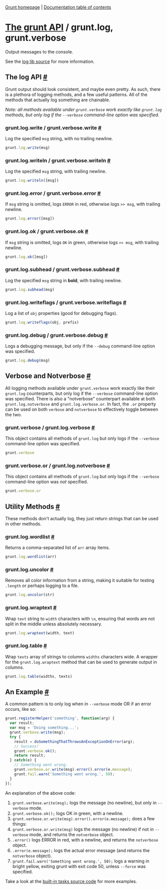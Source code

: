[Grunt homepage](https://github.com/cowboy/grunt) | [Documentation table of contents](toc.md)

# [The grunt API](api.md) / grunt.log, grunt.verbose

Output messages to the console.

See the [log lib source](../lib/grunt/log.js) for more information.

## The log API <a name="the-log-api" href="#the-log-api" title="Link to this section">#</a>
Grunt output should look consistent, and maybe even pretty. As such, there is a plethora of logging methods, and a few useful patterns. All of the methods that actually log something are chainable.

_Note: all methods available under `grunt.verbose` work exactly like `grunt.log` methods, but only log if the `--verbose` command-line option was specified._

### grunt.log.write / grunt.verbose.write <a name="grunt-log-write-grunt-verbose-write" href="#grunt-log-write-grunt-verbose-write" title="Link to this section">#</a>
Log the specified `msg` string, with no trailing newline.

```javascript
grunt.log.write(msg)
```

### grunt.log.writeln / grunt.verbose.writeln <a name="grunt-log-writeln-grunt-verbose-writeln" href="#grunt-log-writeln-grunt-verbose-writeln" title="Link to this section">#</a>
Log the specified `msg` string, with trailing newline.

```javascript
grunt.log.writeln([msg])
```

### grunt.log.error / grunt.verbose.error <a name="grunt-log-error-grunt-verbose-error" href="#grunt-log-error-grunt-verbose-error" title="Link to this section">#</a>
If `msg` string is omitted, logs `ERROR` in red, otherwise logs `>> msg`, with trailing newline.

```javascript
grunt.log.error([msg])
```

### grunt.log.ok / grunt.verbose.ok <a name="grunt-log-ok-grunt-verbose-ok" href="#grunt-log-ok-grunt-verbose-ok" title="Link to this section">#</a>
If `msg` string is omitted, logs `OK` in green, otherwise logs `>> msg`, with trailing newline.

```javascript
grunt.log.ok([msg])
```

### grunt.log.subhead / grunt.verbose.subhead <a name="grunt-log-subhead-grunt-verbose-subhead" href="#grunt-log-subhead-grunt-verbose-subhead" title="Link to this section">#</a>
Log the specified `msg` string in **bold**, with trailing newline.

```javascript
grunt.log.subhead(msg)
```

### grunt.log.writeflags / grunt.verbose.writeflags <a name="grunt-log-writeflags-grunt-verbose-writeflags" href="#grunt-log-writeflags-grunt-verbose-writeflags" title="Link to this section">#</a>
Log a list of `obj` properties (good for debugging flags).

```javascript
grunt.log.writeflags(obj, prefix)
```

### grunt.log.debug / grunt.verbose.debug <a name="grunt-log-debug-grunt-verbose-debug" href="#grunt-log-debug-grunt-verbose-debug" title="Link to this section">#</a>
Logs a debugging message, but only if the `--debug` command-line option was specified.

```javascript
grunt.log.debug(msg)
```

## Verbose and Notverbose <a name="verbose-and-notverbose" href="#verbose-and-notverbose" title="Link to this section">#</a>
All logging methods available under `grunt.verbose` work exactly like their `grunt.log` counterparts, but only log if the `--verbose` command-line option was specified. There is also a "notverbose" counterpart available at both `grunt.log.notverbose` and `grunt.log.verbose.or`. In fact, the `.or` property can be used on both `verbose` and `notverbose` to effectively toggle between the two.

### grunt.verbose / grunt.log.verbose <a name="grunt-verbose-grunt-log-verbose" href="#grunt-verbose-grunt-log-verbose" title="Link to this section">#</a>
This object contains all methods of `grunt.log` but only logs if the `--verbose` command-line option was specified.

```javascript
grunt.verbose
```

### grunt.verbose.or / grunt.log.notverbose <a name="grunt-verbose-or-grunt-log-notverbose" href="#grunt-verbose-or-grunt-log-notverbose" title="Link to this section">#</a>
This object contains all methods of `grunt.log` but only logs if the `--verbose` command-line option was _not_ specified.

```javascript
grunt.verbose.or
```

## Utility Methods <a name="utility-methods" href="#utility-methods" title="Link to this section">#</a>
These methods don't actually log, they just return strings that can be used in other methods.

### grunt.log.wordlist <a name="grunt-log-wordlist" href="#grunt-log-wordlist" title="Link to this section">#</a>
Returns a comma-separated list of `arr` array items.

```javascript
grunt.log.wordlist(arr)
```

### grunt.log.uncolor <a name="grunt-log-uncolor" href="#grunt-log-uncolor" title="Link to this section">#</a>
Removes all color information from a string, making it suitable for testing `.length` or perhaps logging to a file.

```javascript
grunt.log.uncolor(str)
```

### grunt.log.wraptext <a name="grunt-log-wraptext" href="#grunt-log-wraptext" title="Link to this section">#</a>
Wrap `text` string to `width` characters with `\n`, ensuring that words are not split in the middle unless absolutely necessary.

```javascript
grunt.log.wraptext(width, text)
```

### grunt.log.table <a name="grunt-log-table" href="#grunt-log-table" title="Link to this section">#</a>
Wrap `texts` array of strings to columns `widths` characters wide. A wrapper for the `grunt.log.wraptext` method that can be used to generate output in columns.

```javascript
grunt.log.table(widths, texts)
```


## An Example <a name="an-example" href="#an-example" title="Link to this section">#</a>

A common pattern is to only log when in `--verbose` mode OR if an error occurs, like so:

```javascript
grunt.registerHelper('something', function(arg) {
  var result;
  var msg = 'Doing something...';
  grunt.verbose.write(msg);
  try {
    result = doSomethingThatThrowsAnExceptionOnError(arg);
    // Success!
    grunt.verbose.ok();
    return result;
  } catch(e) {
    // Something went wrong.
    grunt.verbose.or.write(msg).error().error(e.message);
    grunt.fail.warn('Something went wrong.', 50);
  }
});
```

An explanation of the above code:

1. `grunt.verbose.write(msg);` logs the message (no newline), but only in `--verbose` mode.
2. `grunt.verbose.ok();` logs OK in green, with a newline.
3. `grunt.verbose.or.write(msg).error().error(e.message);` does a few things:
  1. `grunt.verbose.or.write(msg)` logs the message (no newline) if not in `--verbose` mode, and returns the `notverbose` object.
  2. `.error()` logs ERROR in red, with a newline, and returns the `notverbose` object.
  3. `.error(e.message);` logs the actual error message (and returns the `notverbose` object).
4. `grunt.fail.warn('Something went wrong.', 50);` logs a warning in bright yellow, exiting grunt with exit code 50, unless `--force` was specified.

Take a look at the [built-in tasks source code](../tasks) for more examples.
